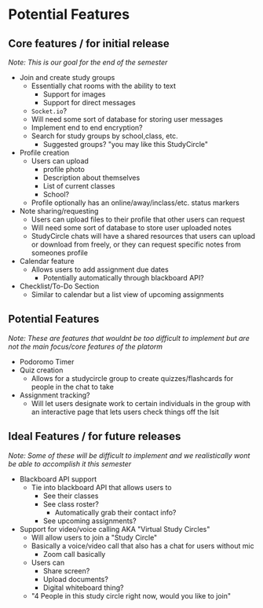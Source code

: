 # Potential Features
## Core features / for initial release
*Note: This is our goal for the end of the semester*
- Join and create study groups
	- Essentially chat rooms with the ability to text
		- Support for images
		- Support for direct messages
	- `Socket.io`? 
	- Will need some sort of database for storing user messages
	- Implement end to end encryption?
	- Search for study groups by school,class, etc.
		- Suggested groups? "you may like this StudyCircle"
- Profile creation
	- Users can upload 
		- profile photo
		- Description about themselves
		- List of current classes
		- School?
	- Profile optionally has an online/away/inclass/etc. status markers
- Note sharing/requesting
	- Users can upload files to their profile that other users can request 
	- Will need some sort of database to store user uploaded notes
	- StudyCircle chats will have a shared resources that users can upload or download from freely, or they can request specific notes from someones profile
- Calendar feature
	- Allows users to add assignment due dates
		- Potentially automatically through blackboard API?
- Checklist/To-Do Section
	- Similar to calendar but a list view of upcoming assignments


## Potential Features
*Note: These are features that wouldnt be too difficult to implement but are not the main focus/core features of the platorm*
- Podoromo Timer
- Quiz creation
	- Allows for a studycircle group to create quizzes/flashcards for people in the chat to take
- Assignment tracking?
	- Will let users designate work to certain individuals in the group with an interactive page that lets users check things off the lsit

## Ideal Features / for future releases
*Note: Some of these will be difficult to implement and we realistically wont be able to accomplish it this semester*
- Blackboard API support
	- Tie into blackboard API that allows users to
		- See their classes
		- See class roster?
			- Automatically grab their contact info?
		- See upcoming assignments?
- Support for video/voice calling AKA "Virtual Study Circles"
	- Will allow users to join a "Study Circle" 
	- Basically a voice/video call that also has a chat for users without mic
		- Zoom call basically
	- Users can
		- Share screen?
		- Upload documents?
		- Digital whiteboard thing?
	- "4 People in this study circle right now, would you like to join"


